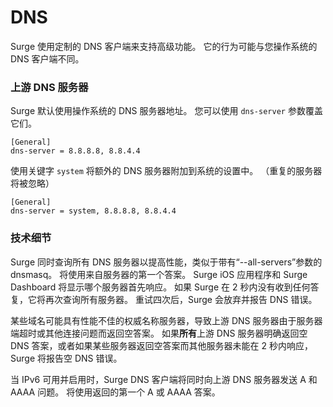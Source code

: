 # DNS

Surge 使用定制的 DNS 客户端来支持高级功能。 它的行为可能与您操作系统的 DNS 客户端不同。

### 上游 DNS 服务器

Surge 默认使用操作系统的 DNS 服务器地址。 您可以使用 `dns-server` 参数覆盖它们。

```
[General]
dns-server = 8.8.8.8, 8.8.4.4
```

使用关键字 `system` 将额外的 DNS 服务器附加到系统的设置中。 （重复的服务器将被忽略）

```
[General]
dns-server = system, 8.8.8.8, 8.8.4.4
```


### 技术细节

Surge 同时查询所有 DNS 服务器以提高性能，类似于带有“--all-servers”参数的 dnsmasq。 将使用来自服务器的第一个答案。 Surge iOS 应用程序和 Surge Dashboard 将显示哪个服务器首先响应。 如果 Surge 在 2 秒内没有收到任何答复，它将再次查询所有服务器。 重试四次后，Surge 会放弃并报告 DNS 错误。

某些域名可能具有性能不佳的权威名称服务器，导致上游 DNS 服务器由于服务器端超时或其他连接问题而返回空答案。 如果**所有**上游 DNS 服务器明确返回空 DNS 答案，或者如果某些服务器返回空答案而其他服务器未能在 2 秒内响应，Surge 将报告空 DNS 错误。

当 IPv6 可用并启用时，Surge DNS 客户端将同时向上游 DNS 服务器发送 A 和 AAAA 问题。 将使用返回的第一个 A 或 AAAA 答案。